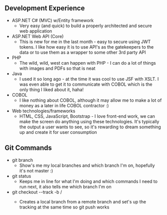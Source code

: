 ## Development Experience
- ASP.NET C# (MVC) w/Entity framework
  - Very easy (and quick) to build a properly architected and secure web application
- ASP.NET Web API (Core)
  - This is new for me in the last month - easy to secure using JWT tokens.  I like how easy it is to use API's as the gatekeepers to the data or to use them as a wrapper to some other 3rd party API
- PHP
  - The wild, wild, west can happen with PHP - I can do a lot of things with images and PDFs so that is neat
- Java
  - I used it so long ago - at the time it was cool to use JSF with XSLT.  I was even able to get it to communicate with COBOL which is the only thing I liked about it, haha!
- COBOL
  - I like nothing about COBOL, although it may allow me to make a lot of money as a later in life COBOL contractor :)
- Web technologies/frameworks
  - HTML, CSS, JavaScript, Bootstrap - I love front-end work, we can make the screen do anything using these technologies.  It's typically the output a user wants to see, so it's rewarding to dream something up and create it for user consumption   
## Git Commands
- git branch
  - Show's me my local branches and which branch I'm on, hopefully it's not master :)
- git status
  - Keeps me in line for what I'm doing and which commands I need to run next, it also tells me which branch I'm on
- git checkout --track -b <local branch> <remote>/<tracked branch>
  - Creates a local branch from a remote branch and set's up the tracking at the same time so git push works
